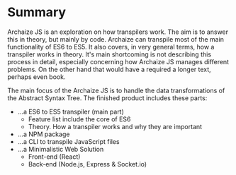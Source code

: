 # Summary

Archaize JS is an exploration on how transpilers work. The aim is 
to answer this in theory, but mainly by code. Archaize can transpile 
most of the main functionality of ES6 to ES5. It also covers, in 
very general terms, how a transpiler works in theory. It's main shortcoming is not 
describing this process in detail, especially concerning how Archaize JS manages different 
problems. On the other hand that would have a required a longer 
text, perhaps even book.

The main focus of the Archaize JS is to handle the data transformations 
of the Abstract Syntax Tree. The finished product includes these parts:

* ...a ES6 to ES5 transpiler (main part)
    * Feature list include the core of ES6
    * Theory. How a transpiler works and why they are important
* ...a NPM package
* ...a CLI to transpile JavaScript files
* ...a Minimalistic Web Solution 
    * Front-end (React)
    * Back-end (Node.js, Express & Socket.io)

